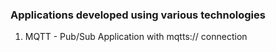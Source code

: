 <H3>Applications developed using various technologies</H3>

<ol>
  <li>MQTT - Pub/Sub Application with mqtts:// connection
</ol>
